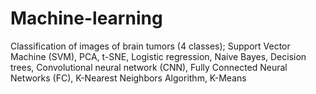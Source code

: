 # Machine-learning
Classification of images of brain tumors (4 classes);
Support Vector Machine (SVM),
PCA, t-SNE,
Logistic regression,
Naive Bayes,
Decision trees,
Convolutional neural network (CNN),
Fully Connected Neural Networks (FC),
K-Nearest Neighbors Algorithm,
K-Means
